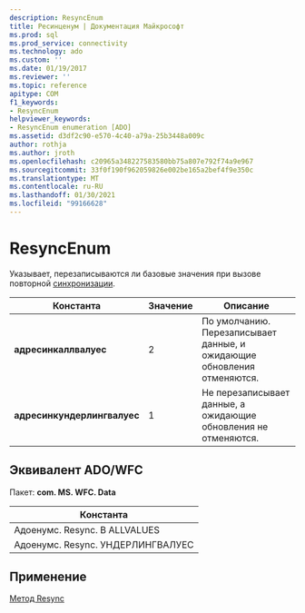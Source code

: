 ```yaml
---
description: ResyncEnum
title: Ресинценум | Документация Майкрософт
ms.prod: sql
ms.prod_service: connectivity
ms.technology: ado
ms.custom: ''
ms.date: 01/19/2017
ms.reviewer: ''
ms.topic: reference
apitype: COM
f1_keywords:
- ResyncEnum
helpviewer_keywords:
- ResyncEnum enumeration [ADO]
ms.assetid: d3df2c90-e570-4c40-a79a-25b3448a009c
author: rothja
ms.author: jroth
ms.openlocfilehash: c20965a348227583580bb75a807e792f74a9e967
ms.sourcegitcommit: 33f0f190f962059826e002be165a2bef4f9e350c
ms.translationtype: MT
ms.contentlocale: ru-RU
ms.lasthandoff: 01/30/2021
ms.locfileid: "99166628"
---
```

# <a name="resyncenum"></a>ResyncEnum
Указывает, перезаписываются ли базовые значения при вызове повторной [синхронизации](./resync-method.md).  
  
|Константа|Значение|Описание|  
|--------------|-----------|-----------------|  
|**адресинкаллвалуес**|2|По умолчанию. Перезаписывает данные, и ожидающие обновления отменяются.|  
|**адресинкундерлингвалуес**|1|Не перезаписывает данные, а ожидающие обновления не отменяются.|  
  
## <a name="adowfc-equivalent"></a>Эквивалент ADO/WFC  
 Пакет: **com. MS. WFC. Data**  
  
|Константа|  
|--------------|  
|Адоенумс. Resync. В ALLVALUES|  
|Адоенумс. Resync. УНДЕРЛИНГВАЛУЕС|  
  
## <a name="applies-to"></a>Применение  
 [Метод Resync](./resync-method.md)